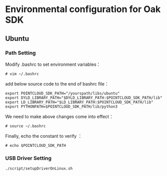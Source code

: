 # Environmental configuration for Oak SDK
## Ubuntu 
### Path  Setting
Modify .bashrc to set environment variables：
```
# vim ~/.bashrc
```
add below source code to the end of bashrc file：
```
export POINTCLOUD_SDK_PATH="/yourspath/libs/ubuntu"
export DYLD_LIBRARY_PATH="$DYLD_LIBRARY_PATH:$POINTCLOUD_SDK_PATH/lib"
export LD_LIBRARY_PATH="$LD_LIBRARY_PATH:$POINTCLOUD_SDK_PATH/lib"
export PYTHONPATH=$POINTCLOUD_SDK_PATH/lib/python3
```
We need to make above changes come into effect：
```
# source ~/.bashrc
```
Finally, echo the constant to verify ：
```
# echo $POINTCLOUD_SDK_PATH
```
### USB Driver Setting 

```
./script/setupDriverOnLinux.sh
```